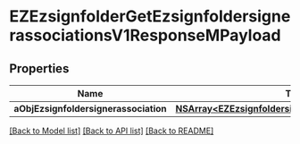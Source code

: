 # EZEzsignfolderGetEzsignfoldersignerassociationsV1ResponseMPayload

## Properties
Name | Type | Description | Notes
------------ | ------------- | ------------- | -------------
**aObjEzsignfoldersignerassociation** | [**NSArray&lt;EZEzsignfoldersignerassociationResponse&gt;***](EZEzsignfoldersignerassociationResponse.md) |  | 

[[Back to Model list]](../README.md#documentation-for-models) [[Back to API list]](../README.md#documentation-for-api-endpoints) [[Back to README]](../README.md)


